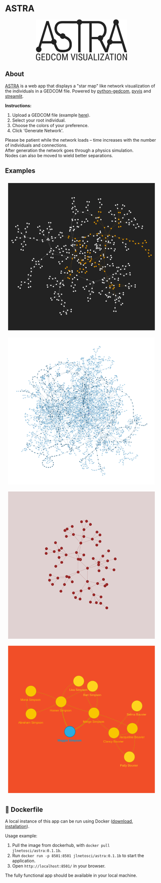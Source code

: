 # ASTRA

<p align="center">
  <img src="/app/logo.png" width="300px" height="135px">
</p>

## About
[ASTRA](https://astraviz.streamlit.app/) is a web app that displays a "star map" like network visualization of the individuals in a GEDCOM file. Powered by [python-gedcom](https://github.com/nickreynke/python-gedcom), [pyvis](https://pyvis.readthedocs.io/) and [streamlit](https://streamlit.io/).

**Instructions:** 
1. Upload a GEDCOM file (example [here](https://github.com/jlnetosci/astra/gedcom_files/genealogyoflife_tng/RomanGods.ged)).  
2. Select your root individual.  
3. Choose the colors of your preference.  
4. Click 'Generate Network'.

Please be patient while the network loads – time increases with the number of individuals and connections.  
After generation the network goes through a physics simulation.  
Nodes can also be moved to wield better separations. 

## Examples

<div style="display: flex; flex-wrap: wrap;">
  <div style="flex: 50%; padding: 10px;">
    <img src="https://raw.githubusercontent.com/jlnetosci/astra/main/img/starmap.png" style="width: 100%;">
  </div>
  <div style="flex: 50%; padding: 10px;">
    <img src="https://raw.githubusercontent.com/jlnetosci/astra/main/img/light.png" style="width: 100%;">
  </div>
  <div style="flex: 50%; padding: 10px;">
    <img src="https://raw.githubusercontent.com/jlnetosci/astra/main/img/soft.png" style="width: 100%;">
  </div>
  <div style="flex: 50%; padding: 10px;">
    <img src="https://raw.githubusercontent.com/jlnetosci/astra/main/img/zoom.png" style="width: 100%;">
  </div>
</div>

## 🐳 Dockerfile

A local instance of this app can be run using Docker ([download](https://docs.docker.com/get-docker/), [installation](https://docs.docker.com/engine/install/)).

Usage example:

1.  Pull the image from dockerhub, with `docker pull jlnetosci/astra:0.1.1b`.
2.  Run `docker run -p 8501:8501 jlnetosci/astra:0.1.1b` to start the application.
3.  Open `http://localhost:8501/` in your browser.

The fully functional app should be available in your local machine.
